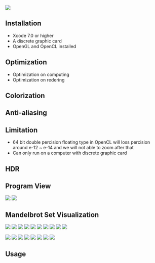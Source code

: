 ![](img/icon/wb.png)


## Installation
* Xcode 7.0 or higher
* A discrete graphic card
* OpenGL and OpenCL installed

## Optimization
* Optimization on computing
* Optimization on redering

## Colorization

## Anti-aliasing

## Limitation
* 64 bit double percision floating type in OpenCL will loss percision around e-12 ~ e-14 and we will not able to zoom after that
* Can only run on a computer with discrete graphic card

## HDR

## Program View
![](img/s1.jpeg)
![](img/s3.jpeg)

## Mandelbrot Set Visualization
![](img/3.jpeg)
![](img/5.jpeg)
![](img/7.jpeg)
![](img/8.jpeg)
![](img/11.jpeg)
![](img/19.jpeg)
![](img/27.jpeg)
![](img/29.jpeg)
![](img/34.jpeg)
![](img/38.jpeg)

![](img/58.jpeg)
![](img/59.jpeg)
![](img/60.jpeg)
![](img/55.jpeg)
![](img/56.jpeg)
![](img/61.jpeg)
![](img/63.jpeg)
![](img/69.jpeg)



## Usage
